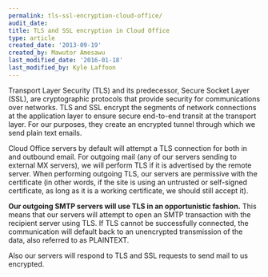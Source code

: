 ```yaml
---
permalink: tls-ssl-encryption-cloud-office/
audit_date:
title: TLS and SSL encryption in Cloud Office
type: article
created_date: '2013-09-19'
created_by: Mawutor Amesawu
last_modified_date: '2016-01-18'
last_modified_by: Kyle Laffoon
---
```


Transport Layer Security (TLS) and its predecessor, Secure Socket Layer
(SSL), are cryptographic protocols that provide security for
communications over networks. TLS and SSL encrypt the segments of
network connections at the application layer to ensure secure end-to-end
transit at the transport layer.  For our purposes, they create an
encrypted tunnel through which we send plain text emails.

Cloud Office servers by default will attempt a TLS connection for both
in and outbound email. For outgoing mail (any of our servers sending to
external MX servers), we will perform TLS if it is advertised by the
remote server. When performing outgoing TLS, our servers are permissive
with the certificate (in other words, if the site is using an untrusted
or self-signed certificate, as long as it is a working certificate, we
should still accept it).

**Our outgoing SMTP servers will use TLS in an opportunistic fashion.**
This means that our servers will attempt to open an SMTP transaction
with the recipient server using TLS. If TLS cannot be successfully
connected, the communication will default back to an unencrypted
transmission of the data, also referred to as PLAINTEXT.

Also our servers will respond to TLS and SSL requests to send mail to us encrypted.
